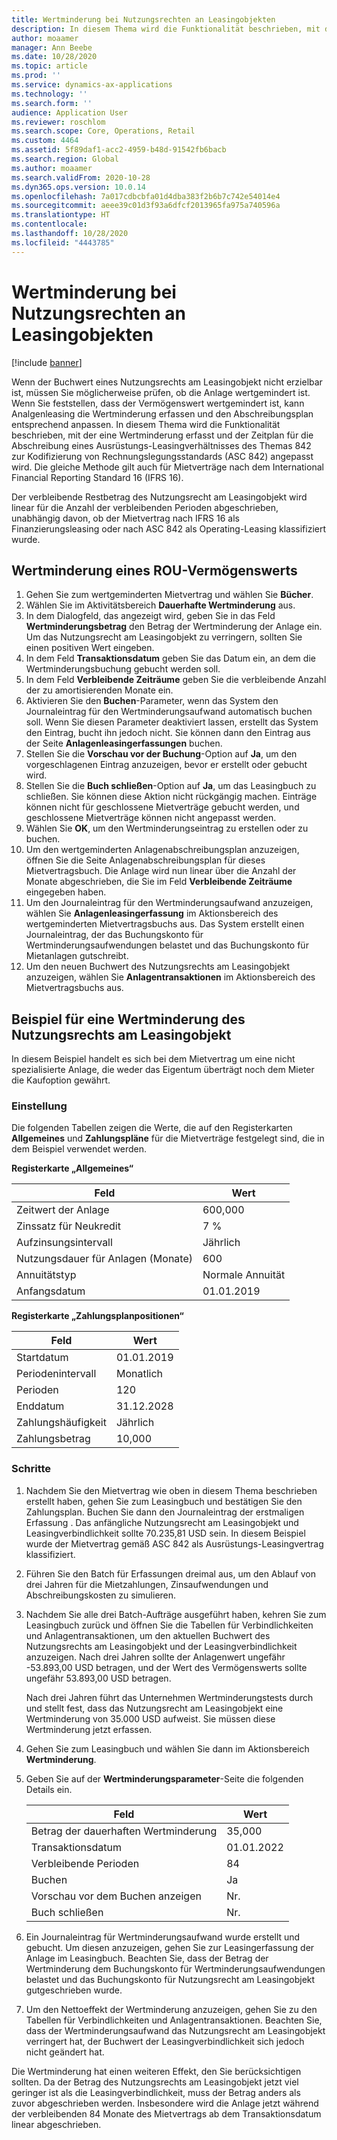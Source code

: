 ```yaml
---
title: Wertminderung bei Nutzungsrechten an Leasingobjekten
description: In diesem Thema wird die Funktionalität beschrieben, mit der eine Wertminderung erfasst und der Zeitplan für die Abschreibung von Anlagen eines Ausrüstungs-Leasingverhältnisses des Themas 842 zur Kodifizierung von Rechnungslegungsstandards (ASC 842) angepasst wird.
author: moaamer
manager: Ann Beebe
ms.date: 10/28/2020
ms.topic: article
ms.prod: ''
ms.service: dynamics-ax-applications
ms.technology: ''
ms.search.form: ''
audience: Application User
ms.reviewer: roschlom
ms.search.scope: Core, Operations, Retail
ms.custom: 4464
ms.assetid: 5f89daf1-acc2-4959-b48d-91542fb6bacb
ms.search.region: Global
ms.author: moaamer
ms.search.validFrom: 2020-10-28
ms.dyn365.ops.version: 10.0.14
ms.openlocfilehash: 7a017cdbcbfa01d4dba383f2b6b7c742e54014e4
ms.sourcegitcommit: aeee39c01d3f93a6dfcf2013965fa975a740596a
ms.translationtype: HT
ms.contentlocale: 
ms.lasthandoff: 10/28/2020
ms.locfileid: "4443785"
---
```

# <a name="impair-right-of-use-assets"></a>Wertminderung bei Nutzungsrechten an Leasingobjekten

[!include [banner](../includes/banner.md)]

Wenn der Buchwert eines Nutzungsrechts am Leasingobjekt nicht erzielbar ist, müssen Sie möglicherweise prüfen, ob die Anlage wertgemindert ist. Wenn Sie feststellen, dass der Vermögenswert wertgemindert ist, kann Analgenleasing die Wertminderung erfassen und den Abschreibungsplan entsprechend anpassen. In diesem Thema wird die Funktionalität beschrieben, mit der eine Wertminderung erfasst und der Zeitplan für die Abschreibung eines Ausrüstungs-Leasingverhältnisses des Themas 842 zur Kodifizierung von Rechnungslegungsstandards (ASC 842) angepasst wird. Die gleiche Methode gilt auch für Mietverträge nach dem International Financial Reporting Standard 16 (IFRS 16).

Der verbleibende Restbetrag des Nutzungsrecht am Leasingobjekt wird linear für die Anzahl der verbleibenden Perioden abgeschrieben, unabhängig davon, ob der Mietvertrag nach IFRS 16 als Finanzierungsleasing oder nach ASC 842 als Operating-Leasing klassifiziert wurde.

## <a name="impair-an-rou-asset"></a>Wertminderung eines ROU-Vermögenswerts

1. Gehen Sie zum wertgeminderten Mietvertrag und wählen Sie **Bücher**.
2. Wählen Sie im Aktivitätsbereich **Dauerhafte Wertminderung** aus.
3. In dem Dialogfeld, das angezeigt wird, geben Sie in das Feld **Wertminderungsbetrag** den Betrag der Wertminderung der Anlage ein. Um das Nutzungsrecht am Leasingobjekt zu verringern, sollten Sie einen positiven Wert eingeben.
4. In dem Feld **Transaktionsdatum** geben Sie das Datum ein, an dem die Wertminderungsbuchung gebucht werden soll.
5. In dem Feld **Verbleibende Zeiträume** geben Sie die verbleibende Anzahl der zu amortisierenden Monate ein.
6. Aktivieren Sie den **Buchen**-Parameter, wenn das System den Journaleintrag für den Wertminderungsaufwand automatisch buchen soll. Wenn Sie diesen Parameter deaktiviert lassen, erstellt das System den Eintrag, bucht ihn jedoch nicht. Sie können dann den Eintrag aus der Seite **Anlagenleasingerfassungen** buchen.
7. Stellen Sie die **Vorschau vor der Buchung**-Option auf **Ja**, um den vorgeschlagenen Eintrag anzuzeigen, bevor er erstellt oder gebucht wird.
8. Stellen Sie die **Buch schließen**-Option auf **Ja**, um das Leasingbuch zu schließen. Sie können diese Aktion nicht rückgängig machen. Einträge können nicht für geschlossene Mietverträge gebucht werden, und geschlossene Mietverträge können nicht angepasst werden.
9. Wählen Sie **OK**, um den Wertminderungseintrag zu erstellen oder zu buchen.
10. Um den wertgeminderten Anlagenabschreibungsplan anzuzeigen, öffnen Sie die Seite Anlagenabschreibungsplan für dieses Mietvertragsbuch. Die Anlage wird nun linear über die Anzahl der Monate abgeschrieben, die Sie im Feld **Verbleibende Zeiträume** eingegeben haben.
11. Um den Journaleintrag für den Wertminderungsaufwand anzuzeigen, wählen Sie **Anlagenleasingerfassung** im Aktionsbereich des wertgeminderten Mietvertragsbuchs aus. Das System erstellt einen Journaleintrag, der das Buchungskonto für Wertminderungsaufwendungen belastet und das Buchungskonto für Mietanlagen gutschreibt.
12. Um den neuen Buchwert des Nutzungsrechts am Leasingobjekt anzuzeigen, wählen Sie **Anlagentransaktionen** im Aktionsbereich des Mietvertragsbuchs aus.

## <a name="example-of-rou-asset-impairment"></a>Beispiel für eine Wertminderung des Nutzungsrechts am Leasingobjekt

In diesem Beispiel handelt es sich bei dem Mietvertrag um eine nicht spezialisierte Anlage, die weder das Eigentum überträgt noch dem Mieter die Kaufoption gewährt.

### <a name="setup"></a>Einstellung

Die folgenden Tabellen zeigen die Werte, die auf den Registerkarten **Allgemeines** und **Zahlungspläne** für die Mietverträge festgelegt sind, die in dem Beispiel verwendet werden.

**Registerkarte „Allgemeines“**

| Feld                      | Wert            |
|----------------------------|------------------|
| Zeitwert der Anlage    | 600,000          |
| Zinssatz für Neukredit | 7 %               |
| Aufzinsungsintervall       | Jährlich         |
| Nutzungsdauer für Anlagen (Monate) | 600              |
| Annuitätstyp               | Normale Annuität |
| Anfangsdatum          | 01.01.2019       |

**Registerkarte „Zahlungsplanpositionen“**

| Feld             | Wert      |
|-------------------|------------|
| Startdatum        | 01.01.2019   |
| Periodenintervall   | Monatlich    |
| Perioden           | 120        |
| Enddatum          | 31.12.2028 |
| Zahlungshäufigkeit | Jährlich   |
| Zahlungsbetrag    | 10,000     |

### <a name="steps"></a>Schritte

1. Nachdem Sie den Mietvertrag wie oben in diesem Thema beschrieben erstellt haben, gehen Sie zum Leasingbuch und bestätigen Sie den Zahlungsplan. Buchen Sie dann den Journaleintrag der erstmaligen Erfassung . Das anfängliche Nutzungsrecht am Leasingobjekt und Leasingverbindlichkeit sollte 70.235,81 USD sein. In diesem Beispiel wurde der Mietvertrag gemäß ASC 842 als Ausrüstungs-Leasingvertrag klassifiziert.
2. Führen Sie den Batch für Erfassungen dreimal aus, um den Ablauf von drei Jahren für die Mietzahlungen, Zinsaufwendungen und Abschreibungskosten zu simulieren.
3. Nachdem Sie alle drei Batch-Aufträge ausgeführt haben, kehren Sie zum Leasingbuch zurück und öffnen Sie die Tabellen für Verbindlichkeiten und Anlagentransaktionen, um den aktuellen Buchwert des Nutzungsrechts am Leasingobjekt und der Leasingverbindlichkeit anzuzeigen. Nach drei Jahren sollte der Anlagenwert ungefähr -53.893,00 USD betragen, und der Wert des Vermögenswerts sollte ungefähr 53.893,00 USD betragen. 

    Nach drei Jahren führt das Unternehmen Wertminderungstests durch und stellt fest, dass das Nutzungsrecht am Leasingobjekt eine Wertminderung von 35.000 USD aufweist. Sie müssen diese Wertminderung jetzt erfassen.
    
4. Gehen Sie zum Leasingbuch und wählen Sie dann im Aktionsbereich **Wertminderung**.
5. Geben Sie auf der **Wertminderungsparameter**-Seite die folgenden Details ein.

    | Feld                  | Wert    |
    |------------------------|----------|
    | Betrag der dauerhaften Wertminderung      | 35,000   |
    | Transaktionsdatum       | 01.01.2022 |
    | Verbleibende Perioden      | 84       |
    | Buchen                   | Ja      |
    | Vorschau vor dem Buchen anzeigen | Nr.       |
    | Buch schließen             | Nr.       |

6. Ein Journaleintrag für Wertminderungsaufwand wurde erstellt und gebucht. Um diesen anzuzeigen, gehen Sie zur Leasingerfassung der Anlage im Leasingbuch. Beachten Sie, dass der Betrag der Wertminderung dem Buchungskonto für Wertminderungsaufwendungen belastet und das Buchungskonto für Nutzungsrecht am Leasingobjekt gutgeschrieben wurde.
7. Um den Nettoeffekt der Wertminderung anzuzeigen, gehen Sie zu den Tabellen für Verbindlichkeiten und Anlagentransaktionen. Beachten Sie, dass der Wertminderungsaufwand das Nutzungsrecht am Leasingobjekt verringert hat, der Buchwert der Leasingverbindlichkeit sich jedoch nicht geändert hat.

Die Wertminderung hat einen weiteren Effekt, den Sie berücksichtigen sollten. Da der Betrag des Nutzungsrechts am Leasingobjekt jetzt viel geringer ist als die Leasingverbindlichkeit, muss der Betrag anders als zuvor abgeschrieben werden. Insbesondere wird die Anlage jetzt während der verbleibenden 84 Monate des Mietvertrags ab dem Transaktionsdatum linear abgeschrieben.

